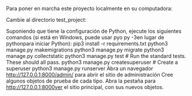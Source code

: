 Para poner en marcha este proyecto localmente en su computadora:

Cambie al directorio test_project:

Suponiendo que tiene la configuración de Python, ejecute los siguientes comandos (si está en Windows, puede usar pyo py -3en lugar de pythonpara iniciar Python):
pip3 install -r requirements.txt
python3 manage.py makemigrations
python3 manage.py migrate
python3 manage.py collectstatic
python3 manage.py test # Run the standard tests. These should all pass.
python3 manage.py createsuperuser # Create a superuser
python3 manage.py runserver
Abra un navegador http://127.0.0.1:8000/admin/ para abrir el sitio de administración
Cree algunos objetos de prueba de cada tipo.
Abra la pestaña para http://127.0.0.1:8000ver el sitio principal, con sus nuevos objetos.
